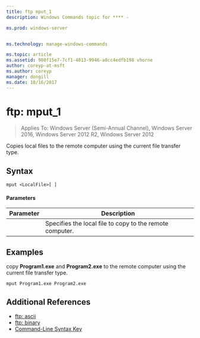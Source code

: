 ```yaml
---
title: ftp mput_1
description: Windows Commands topic for **** - 

ms.prod: windows-server


ms.technology: manage-windows-commands

ms.topic: article
ms.assetid: 980f15e7-7cf1-4813-9946-a8cc4edfb198 vhorne
author: coreyp-at-msft
ms.author: coreyp
manager: dongill
ms.date: 10/16/2017
---
```

# ftp: mput_1

>Applies To: Windows Server (Semi-Annual Channel), Windows Server 2016, Windows Server 2012 R2, Windows Server 2012

Copies local files to the remote computer using the current file transfer type.   
## Syntax  
```  
mput <LocalFile>[ ]  
```  
#### Parameters  

|  Parameter  |                       Description                        |
|-------------|----------------------------------------------------------|
| <LocalFile> | Specifies the local file to copy to the remote computer. |

## <a name=BKMK_Examples></a>Examples  
copy **Program1.exe** and **Program2.exe** to the remote computer using the current file transfer type.  
```  
mput Program1.exe Program2.exe  
```  
## Additional References  
-   [ftp: ascii](ftp-ascii.md)  
-   [ftp: binary](ftp-binary.md)  
-   [Command-Line Syntax Key](command-line-syntax-key.md)  
